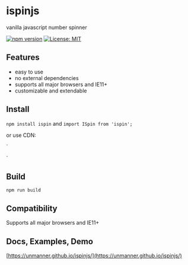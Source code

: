 # ispinjs
vanilla javascript number spinner

[![npm version](https://badge.fury.io/js/ispin.svg)](https://badge.fury.io/jas/ispin)
[![License: MIT](https://img.shields.io/badge/License-MIT-yellow.svg)](https://opensource.org/licenses/MIT)

## Features
* easy to use
* no external dependencies
* supports all major browsers and IE11+
* customizable and extendable

## Install
`npm install ispin` and `import ISpin from 'ispin';`

or use CDN:

`<link href="https://unpkg.com/ispin/dist/ispin.css" rel="stylesheet">
<script src="https://unpkg.com/imask"></script>`

## Build
`npm run build`

## Compatibility
Supports all major browsers and IE11+

## Docs, Examples, Demo
[https://unmanner.github.io/ispinjs/](https://unmanner.github.io/ispinjs/)
